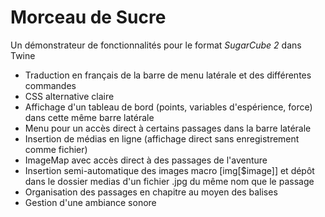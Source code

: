 # Morceau de Sucre
Un démonstrateur de fonctionnalités pour le format *SugarCube 2* dans Twine

* Traduction en français de la barre de menu latérale et des différentes commandes
* CSS alternative claire
* Affichage d'un tableau de bord (points, variables d'espérience, force) dans cette même barre latérale
* Menu pour un accès direct à certains passages dans la barre latérale
* Insertion de médias en ligne (affichage direct sans enregistrement comme fichier)
* ImageMap avec accès direct à des passages de l'aventure
* Insertion semi-automatique des images macro [img[$image]] et dépôt dans le dossier medias d'un fichier .jpg du même nom que le passage
* Organisation des passages en chapitre au moyen des balises
* Gestion d'une ambiance sonore
